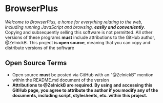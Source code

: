 # BrowserPlus
*Welcome to BrowserPlus, a home for everything relating to the web, including running JavaScript and browsing, **easily and conveniently**.*
Copying and subsequently selling this software is not permitted. All other versions of these programs **must** include attributions to the GitHub author, @ZelnickB.
This project **is open source**, meaning that you can copy and distribute versions of the software
## Open Source Terms
* Open source **must** be posted via GitHub with an "@ZelnickB" mention within the README.md document of the version
* **Attributions to @ZelnickB are required. By using and accessing this GitHub page, you agree to attribute the author if you modify any of the documents, including script, stylesheets, etc. within this project.**